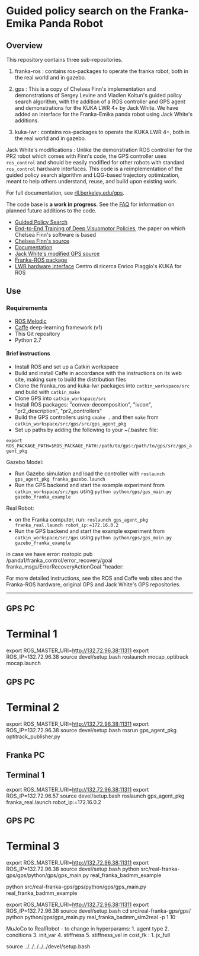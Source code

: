 # Guided policy search on the Franka-Emika Panda Robot

## Overview

This repository contains three sub-repositories.
1. franka-ros : contains ros-packages to operate the franka robot, both in the real world and in gazebo.
2. gps : This is a copy of Chelsea Finn's implementation and demonstrations of Sergey Levine and Vladlen Koltun's guided policy search algorithm, with the addition of a ROS controller and GPS agent and demonstrations for the KUKA LWR 4+ by Jack White. We have added an interface for the Franka-Emika panda robot using Jack White's additions.

3. kuka-lwr : contains ros-packages to operate the KUKA LWR 4+, both in the real world and in gazebo.

Jack White's modifications : Unlike the demonstration ROS controller for the PR2 robot which comes with Finn's code, the GPS controller uses `ros_control` and should be easily modified for other robots with standard `ros_control` hardware interfaces.
This code is a reimplementation of the guided policy search algorithm and LQG-based trajectory optimization, meant to help others understand, reuse, and build upon existing work.

For full documentation, see [rll.berkeley.edu/gps](http://rll.berkeley.edu/gps).

The code base is **a work in progress**. See the [FAQ](http://rll.berkeley.edu/gps/faq.html) for information on planned future additions to the code.



- [Guided Policy Search](http://proceedings.mlr.press/v28/levine13.html)
- [End-to-End Training of Deep Visuomotor Policies](https://arxiv.org/abs/1504.00702), the paper on which Chelsea Finn's software is based
- [Chelsea Finn's source](https://github.com/cbfinn/gps)
- [Documentation](http://rll.berkeley.edu/gps/)
- [Jack White's modified GPS source](https://bitbucket.org/JackNWhite/gps/src/master/)
- [Franka-ROS package](https://github.com/frankaemika/franka_ros)
- [LWR hardware interface](https://github.com/CentroEPiaggio/kuka-lwr) Centro di ricerca Enrico Piaggio's KUKA  for ROS

## Use

### Requirements

- [ROS Melodic](http://www.ros.org)
- [Caffe](http://caffe.berkeleyvision.org/) deep-learning framework (v1)
- This Git repository
- Python 2.7

#### Brief instructions

- Install ROS and set up a Catkin workspace
- Build and install Caffe in accordance with the instructions on its web site, making sure to build the distribution files
- Clone the franka_ros and kuka-lwr packages into `catkin_workspace/src` and build with `catkin_make`
- Clone GPS into `catkin_workspace/src`
- Install ROS packages: "convex-decomposition", "ivcon", "pr2_description", "pr2_controllers"
- Build the GPS controllers using `cmake .` and then `make` from `catkin_workspace/src/gps/src/gps_agent_pkg`
- Set up paths by adding the following to your ~/.bashrc file:

`export ROS_PACKAGE_PATH=$ROS_PACKAGE_PATH:/path/to/gps:/path/to/gps/src/gps_agent_pkg`


Gazebo Model:
- Run Gazebo simulation and load the controller with `roslaunch gps_agent_pkg franka_gazebo.launch`
- Run the GPS backend and start the example experiment from `catkin_workspace/src/gps` using `python python/gps/gps_main.py gazebo_franka_example`

Real Robot:
- on the Franka computer, run: `roslaunch gps_agent_pkg franka_real.launch robot_ip:=172.16.0.2`
- Run the GPS backend and start the example experiment from `catkin_workspace/src/gps` using `python python/gps/gps_main.py gazebo_franka_example`

in case we have error:
rostopic pub /panda1/franka_control/error_recovery/goal franka_msgs/ErrorRecoveryActionGoal "header:

For more detailed instructions, see the ROS and Caffe web sites and the Franka-ROS hardware, original GPS and Jack White's GPS repositories.

--------------------------------------------------------------------------------
## GPS PC
# Terminal 1
export ROS_MASTER_URI=http://132.72.96.38:11311
export ROS_IP=132.72.96.38
source devel/setup.bash
roslaunch mocap_optitrack mocap.launch

## GPS PC
# Terminal 2
export ROS_MASTER_URI=http://132.72.96.38:11311
export ROS_IP=132.72.96.38
source devel/setup.bash
rosrun gps_agent_pkg optitrack_publisher.py


## Franka PC
## Terminal 1
export ROS_MASTER_URI=http://132.72.96.38:11311
export ROS_IP=132.72.96.57
source devel/setup.bash
roslaunch gps_agent_pkg franka_real.launch robot_ip:=172.16.0.2

## GPS PC
# Terminal 3
export ROS_MASTER_URI=http://132.72.96.38:11311
export ROS_IP=132.72.96.38
source devel/setup.bash
python src/real-franka-gps/gps/python/gps/gps_main.py real_franka_badmm_example

python src/real-franka-gps/gps/python/gps/gps_main.py real_franka_badmm_example


export ROS_MASTER_URI=http://132.72.96.38:11311
export ROS_IP=132.72.96.38
source devel/setup.bash
cd src/real-franka-gps/gps/
python python/gps/gps_main.py real_franka_badmm_sim2real -p 1 10


MuJoCo to RealRobot - to change in hyperparams: 1. agent type 2. conditions 3. init_var 4. stiffness 5. stiffness_vel
                                in cost_fk    : 1. jx_full


source ../../../../../devel/setup.bash

